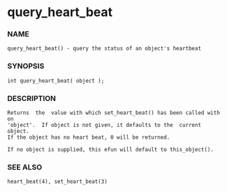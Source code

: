 # query_heart_beat

### NAME

    query_heart_beat() - query the status of an object's heartbeat

### SYNOPSIS

    int query_heart_beat( object );

### DESCRIPTION

    Returns  the  value with which set_heart_beat() has been called with on
    'object'.  If object is not given, it defaults to the  current  object.
    If the object has no heart beat, 0 will be returned.

    If no object is supplied, this efun will default to this_object().

### SEE ALSO

    heart_beat(4), set_heart_beat(3)

